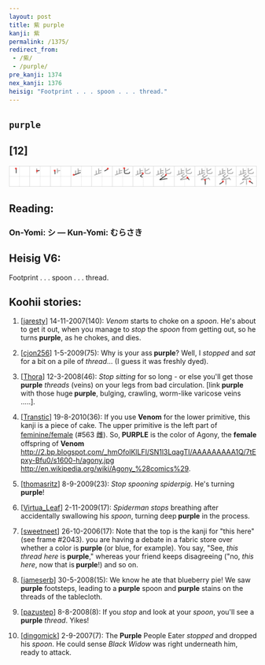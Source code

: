 ```yaml
---
layout: post
title: 紫 purple
kanji: 紫
permalink: /1375/
redirect_from:
 - /紫/
 - /purple/
pre_kanji: 1374
nex_kanji: 1376
heisig: "Footprint . . . spoon . . . thread."
---
```


## `purple`

## [12]

<div class="stroke"><img src="../images/E7B4AB.png" /></div>

## Reading:

### On-Yomi: シ &mdash; Kun-Yomi: むらさき

## Heisig V6:

Footprint . . . spoon . . . thread.

## Koohii stories:

1) [<a href="http://kanji.koohii.com/profile/jaresty">jaresty</a>] 14-11-2007(140): <em>Venom</em> starts to choke on a <em>spoon</em>. He&#039;s about to get it out, when you manage to <em>stop</em> the <em>spoon</em> from getting out, so he turns<strong> purple</strong>, as he chokes, and dies.

2) [<a href="http://kanji.koohii.com/profile/cjon256">cjon256</a>] 1-5-2009(75): Why is your ass<strong> purple</strong>? Well, I <em>stopped</em> and <em>sat</em> for a bit on a pile of <em>thread</em>... (I guess it was freshly dyed).

3) [<a href="http://kanji.koohii.com/profile/Thora">Thora</a>] 12-3-2008(46): <em>Stop</em> <em>sitting</em> for so long - or else you&#039;ll get those<strong> purple</strong> <em>threads</em> (veins) on your legs from bad circulation. [link<strong> purple</strong> with those huge<strong> purple</strong>, bulging, crawling, worm-like varicose veins .....].

4) [<a href="http://kanji.koohii.com/profile/Transtic">Transtic</a>] 19-8-2010(36): If you use <strong>Venom</strong> for the lower primitive, this kanji is a piece of cake. The upper primitive is the left part of <a href="../563">feminine/female</a> (#563 雌). So,<strong> PURPLE</strong> is the color of Agony, the <strong>female</strong> offspring of <strong>Venom</strong> <a href="http://2.bp.blogspot.com/_hmOfolKlLFI/SN1l3LqagTI/AAAAAAAAA1Q/7tEpxy-Bfu0/s1600-h/agony.jpg">http://2.bp.blogspot.com/_hmOfolKlLFI/SN1l3LqagTI/AAAAAAAAA1Q/7tEpxy-Bfu0/s1600-h/agony.jpg</a> <a href="http://en.wikipedia.org/wiki/Agony_%28comics%29">http://en.wikipedia.org/wiki/Agony_%28comics%29</a>.

5) [<a href="http://kanji.koohii.com/profile/thomasritz">thomasritz</a>] 8-9-2009(23): <em>Stop</em> <em>spooning</em> <em>spiderpig</em>. He&#039;s turning <strong>purple</strong>!

6) [<a href="http://kanji.koohii.com/profile/Virtua_Leaf">Virtua_Leaf</a>] 2-11-2009(17): <em>Spiderman stops</em> breathing after accidentally swallowing his <em>spoon</em>, turning deep<strong> purple</strong> in the process.

7) [<a href="http://kanji.koohii.com/profile/sweetneet">sweetneet</a>] 26-10-2006(17): Note that the top is the kanji for &quot;this here&quot; (see frame #2043). you are having a debate in a fabric store over whether a color is<strong> purple</strong> (or blue, for example). You say, &quot;See, <em>this thread here</em> is<strong> purple</strong>,&quot; whereas your friend keeps disagreeing (&quot;no, <em>this here</em>, now that is<strong> purple</strong>!) and so on.

8) [<a href="http://kanji.koohii.com/profile/jameserb">jameserb</a>] 30-5-2008(15): We know he ate that blueberry pie! We saw<strong> purple</strong> footsteps, leading to a<strong> purple</strong> spoon and<strong> purple</strong> stains on the threads of the tablecloth.

9) [<a href="http://kanji.koohii.com/profile/pazustep">pazustep</a>] 8-8-2008(8): If you <em>stop</em> and look at your <em>spoon</em>, you&#039;ll see a<strong> purple</strong> <em>thread</em>. Yikes!

10) [<a href="http://kanji.koohii.com/profile/dingomick">dingomick</a>] 2-9-2007(7): The <strong>Purple</strong> People Eater <em>stopped</em> and dropped his <em>spoon</em>. He could sense <em>Black Widow</em> was right underneath him, ready to attack.
